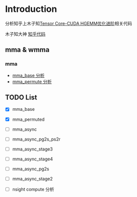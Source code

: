 # Introduction

分析知乎上木子知[Tensor Core-CUDA HGEMM优化进阶](https://zhuanlan.zhihu.com/p/639297098)相关代码

木子知大神  [知乎代码](https://github.com/Bruce-Lee-LY/cuda_hgemm)



## mma & wmma

### mma 

* [mma_base 分析](docs/mma/mma_base/mma_base.md)
* [mma_permute 分析](docs/mma/mma_permute/mma_permuted.md)



## TODO List

- [x] mma_base

- [x] mma_permuted

- [ ] mma_async

- [ ]  mma_async_pg2s_ps2r

- [ ] mma_async_stage3

- [ ] mma_async_stage4

- [ ] mma_async_pg2s

- [ ] mma_async_stage2

- [ ] nsight compute 分析

  

